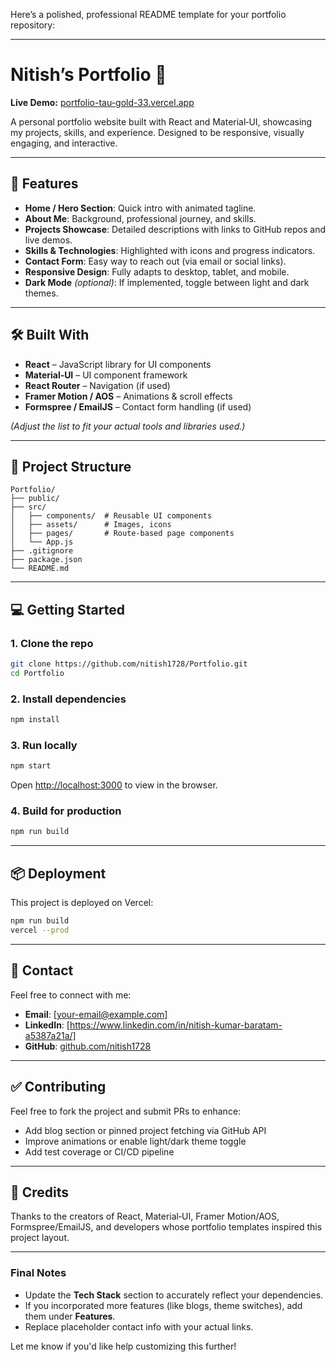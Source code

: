Here’s a polished, professional README template for your portfolio repository:

---

# Nitish’s Portfolio 🌟

**Live Demo:** [portfolio-tau-gold-33.vercel.app](https://portfolio-tau-gold-33.vercel.app/)

A personal portfolio website built with React and Material‑UI, showcasing my projects, skills, and experience. Designed to be responsive, visually engaging, and interactive.

---

## 🚀 Features

* **Home / Hero Section**: Quick intro with animated tagline.
* **About Me**: Background, professional journey, and skills.
* **Projects Showcase**: Detailed descriptions with links to GitHub repos and live demos.
* **Skills & Technologies**: Highlighted with icons and progress indicators.
* **Contact Form**: Easy way to reach out (via email or social links).
* **Responsive Design**: Fully adapts to desktop, tablet, and mobile.
* **Dark Mode** *(optional)*: If implemented, toggle between light and dark themes.

---

## 🛠️ Built With

* **React** – JavaScript library for UI components
* **Material‑UI** – UI component framework
* **React Router** – Navigation (if used)
* **Framer Motion / AOS** – Animations & scroll effects
* **Formspree / EmailJS** – Contact form handling (if used)

*(Adjust the list to fit your actual tools and libraries used.)*

---

## 📁 Project Structure

```
Portfolio/
├── public/         
├── src/
│   ├── components/  # Reusable UI components
│   ├── assets/      # Images, icons
│   ├── pages/       # Route-based page components
│   └── App.js
├── .gitignore
├── package.json
└── README.md
```

---

## 💻 Getting Started

### 1. Clone the repo

```bash
git clone https://github.com/nitish1728/Portfolio.git
cd Portfolio
```

### 2. Install dependencies

```bash
npm install
```

### 3. Run locally

```bash
npm start
```

Open [http://localhost:3000](http://localhost:3000) to view in the browser.

### 4. Build for production

```bash
npm run build
```

---

## 📦 Deployment

This project is deployed on Vercel:

```bash
npm run build
vercel --prod
```

---

## 📧 Contact

Feel free to connect with me:

* **Email**: \[[your-email@example.com](mailto:baratamnitishkumar44@gmail.com)]
* **LinkedIn**: \[https://www.linkedin.com/in/nitish-kumar-baratam-a5387a21a/]
* **GitHub**: [github.com/nitish1728](https://github.com/nitish1728)

---

## ✅ Contributing

Feel free to fork the project and submit PRs to enhance:

* Add blog section or pinned project fetching via GitHub API
* Improve animations or enable light/dark theme toggle
* Add test coverage or CI/CD pipeline

---

## 🙏 Credits

Thanks to the creators of React, Material‑UI, Framer Motion/AOS, Formspree/EmailJS, and developers whose portfolio templates inspired this project layout.

---

### Final Notes

* Update the **Tech Stack** section to accurately reflect your dependencies.
* If you incorporated more features (like blogs, theme switches), add them under **Features**.
* Replace placeholder contact info with your actual links.

Let me know if you'd like help customizing this further!

[1]: https://github.com/nitish-niraj/portfolio.github.io?utm_source=chatgpt.com "GitHub - nitish-niraj/portfolio.github.io: My portfolio website ..."
[2]: https://github.com/nitish1294/Portfolio?utm_source=chatgpt.com "GitHub - nitish1294/Portfolio: New Portfolio Website"

